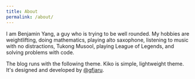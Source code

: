```yaml
---
title: About
permalink: /about/
---
```


I am Benjamin Yang, a guy who is trying to be well rounded. My hobbies are
weightlifting, doing mathematics, playing alto saxophone, listening to music
with no distractions, Tukong Musool, playing League of Legends, and solving
problems with code.

The blog runs with the following theme. Kiko is simple, lightweight theme. It's
designed and developed by [@gfjaru](https://twitter.com/gfjaru).
